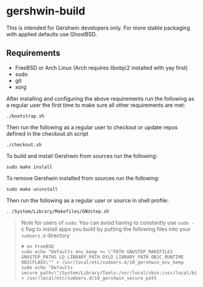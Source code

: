 # gershwin-build

This is intended for Gershwin developers only.  For more stable packaging with applied defaults use GhostBSD.

## Requirements

* FreeBSD or Arch Linux (Arch requires libobjc2 installed with yay first)
* sudo
* git
* xorg

After installing and configuring the above requirements run the following as a regular user the first time to make sure all other requirements are met:

```
./bootstrap.sh
```

Then run the following as a regular user to checkout or update repos defined in the checkout.sh script

```
./checkout.sh
```

To build and install Gershwin from sources run the following:

```
sudo make install
```

To remove Gershwin installed from sources run the following:

```
sudo make uninstall
```

Then run the following as a regular user or source in shell profile:

```
. /System/Library/Makefiles/GNUstep.sh
```

> Note for users of `sudo`: You can avoid having to constantly use `sudo -E` flag to install apps you build by putting the following files into your `sudoers.d` directory
> ```
> # on FreeBSD
> sudo echo "Defaults env_keep += \"PATH GNUSTEP_MAKEFILES GNUSTEP_PATHS LD_LIBRARY_PATH DYLD_LIBRARY_PATH OBJC_RUNTIME OBJCFLAGS\"" > /usr/local/etc/sudoers.d/10_gershwin_env_keep
> sudo echo "Defaults secure_path=\"/System/Library/Tools:/usr/local/sbin:/usr/local/bin:/usr/sbin:/usr/bin:/sbin:/bin\"" > /usr/local/etc/sudoers.d/10_gershwin_secure_path
> ```
